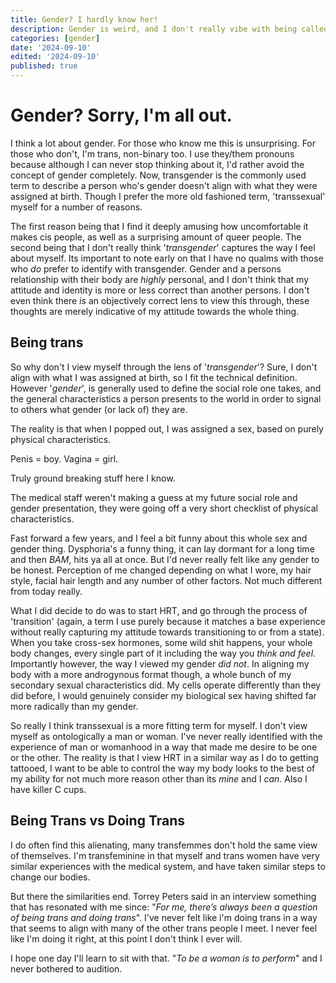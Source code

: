 ```yaml
---
title: Gender? I hardly know her!
description: Gender is weird, and I don't really vibe with being called transgender.
categories: [gender]
date: '2024-09-10'
edited: '2024-09-10'
published: true
---
```


# Gender? Sorry, I'm all out.

I think a lot about gender. For those who know me this is unsurprising. For those who don't, I'm trans, non-binary too. I use they/them pronouns because although I can never stop thinking about it, I'd rather avoid the concept of gender completely. Now, transgender is the commonly used term to describe a person who's gender doesn't align with what they were assigned at birth. Though I prefer the more old fashioned term, 'transsexual' myself for a number of reasons. 

The first reason being that I find it deeply amusing how uncomfortable it makes cis people, as well as a surprising amount of queer people. The second being that I don't really think '*transgender*' captures the way I feel about myself. Its important to note early on that I have no qualms with those who *do* prefer to identify with transgender. Gender and a persons relationship with their body are *highly* personal, and I don't think that my attitude and identity is more or less correct than another persons. I don't even think there *is* an objectively correct lens to view this through, these thoughts are merely indicative of my attitude towards the whole thing.

## Being trans

So why don't I view myself through the lens of '*transgender*'? Sure, I don't align with what I was assigned at birth, so I fit the technical definition. However '*gender*', is generally used to define the social role one takes, and the general characteristics a person presents to the world in order to signal to others what gender (or lack of) they are.

The reality is that when I popped out, I was assigned a sex, based on purely physical characteristics. 

Penis = boy.
Vagina = girl.

Truly ground breaking stuff here I know. 

The medical staff weren't making a guess at my future social role and gender presentation, they were going off a very short checklist of physical characteristics. 

Fast forward a few years, and I feel a bit funny about this whole sex and gender thing. Dysphoria's a funny thing, it can lay dormant for a long time and then *BAM*, hits ya all at once. But I'd never really felt like any gender to be honest. Perception of me changed depending on what I wore, my hair style, facial hair length and any number of other factors. Not much different from today really. 

What I did decide to do was to start HRT, and go through the process of 'transition' (again, a term I use purely because it matches a base experience without really capturing my attitude towards transitioning to or from a state). When you take cross-sex hormones, some wild shit happens, your whole body changes, every single part of it including the way you *think and feel*. Importantly however, the way I viewed my gender *did not*. In aligning my body with a more androgynous format though, a whole bunch of my secondary sexual characteristics did. My cells operate differently than they did before, I would genuinely consider my biological sex having shifted far more radically than my gender. 

So really I think transsexual is a more fitting term for myself. I don't view myself as ontologically a man or woman. I've never really identified with the experience of man or womanhood in a way that made me desire to be one or the other. The reality is that I view HRT in a similar way as I do to getting tattooed, I want to be able to control the way my body looks to the best of my ability for not much more reason other than its *mine* and I *can*. Also I have killer C cups.


## Being Trans vs Doing Trans

I do often find this alienating, many transfemmes don't hold the same view of themselves. I'm transfeminine in that myself and trans women have very similar experiences with the medical system, and have taken similar steps to change our bodies. 

But there the similarities end. Torrey Peters said in an interview something that has resonated with me since: "*For me, there’s always been a question of being trans and doing trans*". I've never felt like i'm doing trans in a way that seems to align with many of the other trans people I meet. I never feel like I'm doing it right, at this point I don't think I ever will. 

I hope one day I'll learn to sit with that. "*To be a woman is to perform*" and I never bothered to audition.
